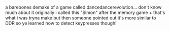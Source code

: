 a barebones demake of a game called dancedancerevolution... don't know much about it
originally i called this "Simon" after the memory game + that's what i was tryna make
but then someone pointed out it's more similar to DDR so ye
learned how to detect keypresses though!
